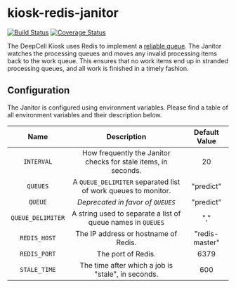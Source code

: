 # kiosk-redis-janitor

[![Build Status](https://travis-ci.com/vanvalenlab/kiosk-redis-janitor.svg?branch=master)](https://travis-ci.com/vanvalenlab/kiosk-redis-janitor)
[![Coverage Status](https://coveralls.io/repos/github/vanvalenlab/kiosk-redis-janitor/badge.svg?branch=master)](https://coveralls.io/github/vanvalenlab/kiosk-redis-janitor?branch=master)

The DeepCell Kiosk uses Redis to implement a [reliable queue](https://redis.io/commands/rpoplpush#pattern-reliable-queue). The Janitor watches the processing queues and moves any invalid processing items back to the work queue. This ensures that no work items end up in stranded processing queues, and all work is finished in a timely fashion.

## Configuration

The Janitor is configured using environment variables. Please find a table of all environment variables and their description below.

| Name | Description | Default Value |
| :---: | :---: | :---: |
| `INTERVAL` | How frequently the Janitor checks for stale items, in seconds. | 20 |
| `QUEUES` | A `QUEUE_DELIMITER` separated list of work queues to monitor. | "predict" |
| `QUEUE` | *Deprecated in favor of `QUEUES`* | "predict" |
| `QUEUE_DELIMITER` | A string used to separate a list of queue names in `QUEUES` | "," |
| `REDIS_HOST` | The IP address or hostname of Redis. | "redis-master" |
| `REDIS_PORT` | The port of Redis. | 6379 |
| `STALE_TIME` | The time after which a job is "stale", in seconds.  | 600 |
